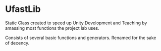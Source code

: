 UfastLib
===

Static Class created to speed up Unity Development and Teaching by amassing most functions the project lab uses.

Consists of several basic functions and generators. Renamed for the sake of decency.
